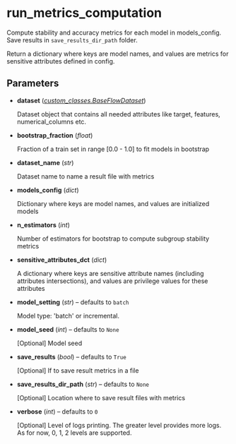 # run_metrics_computation

Compute stability and accuracy metrics for each model in models_config. Save results in `save_results_dir_path` folder.

Return a dictionary where keys are model names, and values are metrics for sensitive attributes defined in config.

## Parameters

- **dataset** (*[custom_classes.BaseFlowDataset](../../custom_classes/BaseFlowDataset)*)

    Dataset object that contains all needed attributes like target, features, numerical_columns etc.

- **bootstrap_fraction** (*float*)

    Fraction of a train set in range [0.0 - 1.0] to fit models in bootstrap

- **dataset_name** (*str*)

    Dataset name to name a result file with metrics

- **models_config** (*dict*)

    Dictionary where keys are model names, and values are initialized models

- **n_estimators** (*int*)

    Number of estimators for bootstrap to compute subgroup stability metrics

- **sensitive_attributes_dct** (*dict*)

    A dictionary where keys are sensitive attribute names (including attributes intersections),  and values are privilege values for these attributes

- **model_setting** (*str*) – defaults to `batch`

    Model type: 'batch' or incremental.

- **model_seed** (*int*) – defaults to `None`

    [Optional] Model seed

- **save_results** (*bool*) – defaults to `True`

    [Optional] If to save result metrics in a file

- **save_results_dir_path** (*str*) – defaults to `None`

    [Optional] Location where to save result files with metrics

- **verbose** (*int*) – defaults to `0`

    [Optional] Level of logs printing. The greater level provides more logs.     As for now, 0, 1, 2 levels are supported.




